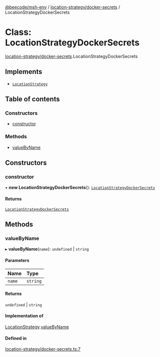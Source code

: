 [@beecode/msh-env](../README.md) / [location-strategy/docker-secrets](../modules/location_strategy_docker_secrets.md) / LocationStrategyDockerSecrets

# Class: LocationStrategyDockerSecrets

[location-strategy/docker-secrets](../modules/location_strategy_docker_secrets.md).LocationStrategyDockerSecrets

## Implements

- [`LocationStrategy`](../interfaces/location_strategy.LocationStrategy.md)

## Table of contents

### Constructors

- [constructor](location_strategy_docker_secrets.LocationStrategyDockerSecrets.md#constructor)

### Methods

- [valueByName](location_strategy_docker_secrets.LocationStrategyDockerSecrets.md#valuebyname)

## Constructors

### constructor

• **new LocationStrategyDockerSecrets**(): [`LocationStrategyDockerSecrets`](location_strategy_docker_secrets.LocationStrategyDockerSecrets.md)

#### Returns

[`LocationStrategyDockerSecrets`](location_strategy_docker_secrets.LocationStrategyDockerSecrets.md)

## Methods

### valueByName

▸ **valueByName**(`name`): `undefined` \| `string`

#### Parameters

| Name | Type |
| :------ | :------ |
| `name` | `string` |

#### Returns

`undefined` \| `string`

#### Implementation of

[LocationStrategy](../interfaces/location_strategy.LocationStrategy.md).[valueByName](../interfaces/location_strategy.LocationStrategy.md#valuebyname)

#### Defined in

[location-strategy/docker-secrets.ts:7](https://github.com/beecode-rs/msh-env/blob/b90f535/src/location-strategy/docker-secrets.ts#L7)
